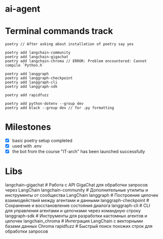 # ai-agent

# Terminal commands track

```
poetry // After asking about installation of poetry say yes

poetry add langchain-community
poetry add langchain-gigachat
poetry add langchain-chroma // ERROR: Problem encountered: Cannot compile `Python.h`

poetry add langgraph
poetry add langgraph-checkpoint
poetry add langgraph-cli
poetry add langgraph-sdk

poetry add rapidfuzz

poetry add python-dotenv --group dev
poetry add black --group dev // for .py formatting

```

# Milestones

- [x] basic poetry setup completed
- [x] used with .env
- [x] the bot from the course "IT-arch" has been launched successfully

# Libs

langchain-gigachat # Работа с API GigaChat для обработки запросов через LangChain
langchain-community # Дополнительные утилиты и инструменты от сообщества LangChain
langgraph # Построение цепочек взаимодействий между агентами и данными
langgraph-checkpoint # Сохранение и восстановление состояния диалога
langgraph-cli # CLI для управления агентами и цепочками через командную строку
langgraph-sdk # Инструменты для разработки кастомных агентов и цепочек
langchain_chroma # Интеграция LangChain с векторными базами данных Chroma
rapidfuzz # Быстрый поиск похожих строк для обработки запросов
